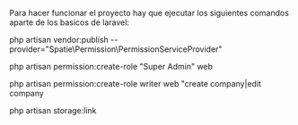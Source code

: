 Para hacer funcionar el proyecto hay que ejecutar los siguientes comandos aparte de los basicos de laravel:

php artisan vendor:publish --provider="Spatie\Permission\PermissionServiceProvider"

php artisan permission:create-role "Super Admin" web

php artisan permission:create-role writer web "create company|edit company

php artisan storage:link

